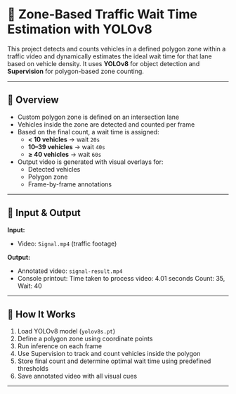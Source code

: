
# 🚦 Zone-Based Traffic Wait Time Estimation with YOLOv8

This project detects and counts vehicles in a defined polygon zone within a traffic video and dynamically estimates the ideal wait time for that lane based on vehicle density. It uses **YOLOv8** for object detection and **Supervision** for polygon-based zone counting.

---

## 📌 Overview

- Custom polygon zone is defined on an intersection lane
- Vehicles inside the zone are detected and counted per frame
- Based on the final count, a wait time is assigned:
  - **< 10 vehicles** → wait `20s`
  - **10–39 vehicles** → wait `40s`
  - **≥ 40 vehicles** → wait `60s`
- Output video is generated with visual overlays for:
  - Detected vehicles
  - Polygon zone
  - Frame-by-frame annotations

---

## 📂 Input & Output

**Input:**
- Video: `Signal.mp4` (traffic footage)

**Output:**
- Annotated video: `signal-result.mp4`
- Console printout:
Time taken to process video: 4.01 seconds
Count: 35, Wait: 40


---

## 🧠 How It Works

1. Load YOLOv8 model (`yolov8s.pt`)
2. Define a polygon zone using coordinate points
3. Run inference on each frame
4. Use Supervision to track and count vehicles inside the polygon
5. Store final count and determine optimal wait time using predefined thresholds
6. Save annotated video with all visual cues

---
